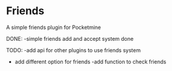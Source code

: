 # Friends
A simple friends plugin for Pocketmine


DONE:
-simple friends add and accept system done

TODO:
-add api for other plugins to use friends system
- add different option for friends
-add function to check friends
